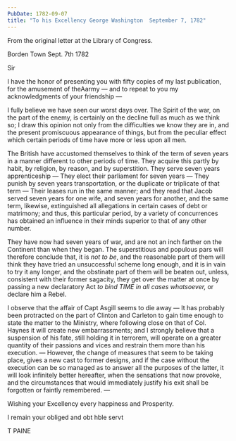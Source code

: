```yaml
---
PubDate: 1782-09-07
title: "To his Excellency George Washington  September 7, 1782"
---
```


   From the original letter at the Library of Congress.

   Borden Town Sept. 7th 1782

   Sir

   I have the honor of presenting you with fifty copies of my last publication, 
   for the amusement of theAarmy &mdash; and to repeat to you my
   acknowledgments of your friendship &mdash;

   I fully believe we have seen our worst days over. The Spirit of the war,
   on the part of the enemy, is certainly on the decline full as much as we
   think so; I draw this opinion not only from the difficulties we know they are in,
   and the present promiscuous appearance of things, but from the peculiar effect which certain periods of time
   have more or less upon all men.

   The British have accustomed themselves to think of the term of seven years in a manner
   different to other periods of time. They acquire this partly by habit, by religion, by
   reason, and by superstition. They serve seven years
   apprenticeship &mdash; They elect their parliament for seven years &mdash; They punish by
   seven years transportation, or the duplicate or triplicate of that
   term &mdash; Their leases run in the same manner; and they read that Jacob
   served seven years for one wife, and seven years for another, and the same term, likewise,
   extinguished all allegations in certain cases of debt or matrimony; and thus, 
   this particular period, by a variety of concurrences has
   obtained an influence in their minds superior to that of any other number.

   They have now had seven years of war, and are not an inch farther on the Continent
   than when they began. The superstitious and populous pars will therefore
   conclude that, it is *not to be*, and the reasonable part of them will think
   they have tried an unsuccessful scheme long enough, and it is in vain to try it any longer,
   and the obstinate part of them will be beaten out, unless, consistent with their former
   sagacity, they get over the matter at once by passing a new declaratory Act *to
   bind TIME in all cases whatsoever,* or declare him a Rebel.

   I observe that the affair of Capt Asgill seems to die away &mdash; It has probably 
   been protracted on the part of Clinton and Carleton to gain time enough to
   state the matter to the Ministry, where following close on that of
   Col. Haynes it will create new embarrassments; and I strongly believe 
   that a suspension of his fate, still holding it in
   terrorem, will operate on a greater quantity of their passions and vices
   and restrain them more than his execution. &mdash; However, the change of
   measures that seem to be taking place, gives a new cast
   to former designs, and if the case without the execution can be so
   managed as to answer all the purposes of the latter, it will look infinitely
   better hereafter, when the sensations that now provoke, and the
   circumstances that would immediately justify his exit shall be forgotten or faintly
   remembered. &mdash;

   Wishing your Excellency every happiness and Prosperity.

   I remain your obliged and obt hble servt

   T PAINE


